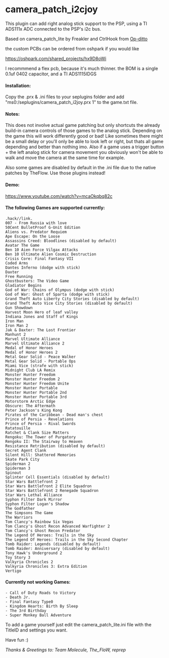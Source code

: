 # camera_patch_i2cjoy

This plugin can add right analog stick support to the PSP, using a TI ADS111x ADC connected to the PSP's i2c bus.

Based on camera_patch_lite by Freakler and CtrlHook from [Op-ditto](https://github.com/Operation-DITTO/ctrlHook)

the custom PCBs can be ordered from oshpark if you would like

https://oshpark.com/shared_projects/hx9D8oWi

I recommmend a flex pcb, because it's much thinner. the BOM is a single 0.1uf 0402 capacitor, and a TI ADS1115IDGS


#### Installation:
Copy the .prx & .ini files to your seplugins folder and add "ms0:/seplugins/camera_patch_i2joy.prx 1" to the game.txt file.


#### Notes:
This does not involve actual game patching but only shortcuts the already build-in camera controls of those games to the analog stick. Depending on the game this will work differently good or bad! Like sometimes there might be a small delay or you'll only be able to look left or right, but thats all game depending and better than nothing imo. Also if a game uses a trigger button + the left analog stick for camera movement you obviously won't be able to walk and move the camera at the same time for example.

Also some games are disabled by default in the .ini file due to the native patches by TheFlow. Use those plugins instead!

#### Demo: 
https://www.youtube.com/watch?v=mcaOkqbq82c


#### The following Games are supported currently:
```
.hack//link.
007 - From Russia with love
50Cent BulletProof G-Unit Edition
Aliens vs. Predator Requiem
Ape Escape: On the Loose
Assassins Creed: Bloodlines (disabled by default)
Avatar The Game
Ben 10 Aien Force Vilgax Attacks
Ben 10 Ultimate Alien Cosmic Destruction
Crisis Core: Final Fantasy VII
Coded Arms
Dantes Inferno (dodge with stick)
Daxter
Free Running
Ghostbusters: The Video Game
Gladiator Begins
God of War: Chains of Olympus (dodge with stick)
God of War: Ghost of Sparta (dodge with stick)
Grand Theft Auto Liberty City Stories (disabled by default)
Grand Theft Auto Vice City Stories (disabled by default)
Gun Showdown
Harvest Moon Hero of leaf valley
Indiana Jones and Staff of Kings
Iron Man
Iron Man 2
Jak & Daxter: The Lost Frontier
Manhunt 2
Marvel Ultimate Alliance
Marvel Ultimate Alliance 2
Medal of Honor Heroes
Medal of Honor Heroes 2
Metal Gear Solid - Peace Walker
Metal Gear Solid - Portable Ops
Miami Vice (strafe with stick)
Midnight Club LA Remix
Monster Hunter Freedom
Monster Hunter Freedom 2
Monster Hunter Freedom Unite
Monster Hunter Portable
Monster Hunter Portable 2nd
Monster Hunter Portable 3rd
Motorstorm Arctic Edge
Obscure: The Aftermath
Peter Jackson's King Kong
Pirates of the Caribbean - Dead man's chest
Prince of Persia - Revelations
Prince of Persia - Rival Swords
Ratatouille
Ratchet & Clank Size Matters
Rengoku: The Tower of Purgatory
Rengoku II: The Stairway to Heaven
Resistance Retribution (disabled by default)
Secret Agent Clank
Silent Hill: Shattered Memories
Skate Park City
Spiderman 2
Spiderman 3
Spinout
Splinter Cell Essentials (disabled by default)
Star Wars Battlefront 2
Star Wars Battlefront 2 Elite Squadron
Star Wars Battlefront 2 Renegade Squadron
Star Wars Lethal Alliance
Syphon Filter Dark Mirror
Syphon Filter Logan's Shadow
The Godfather
The Simpsons The Game
The Warriors
Tom Clancy's Rainbow Six Vegas
Tom Clancy's Ghost Recon Advanced Warfighter 2
Tom Clancy's Ghost Recon Predator
The Legend Of Heroes: Trails in the Sky
The Legend Of Heroes: Trails in the Sky Second Chapter
Tomb Raider: Legends (disabled by default)
Tomb Raider: Anniversary (disabled by default)
Tony Hawk's Underground 2
Toy Story 3
Valkyria Chronicles 2
Valkyria Chronicles 3: Extra Edition
Vertigo
```

#### Currently not working Games:
```
- Call of Duty Roads to Victory
- Death Jr.
- Final Fantasy Type0
- Kingdom Hearts: Birth By Sleep
- The 3rd Birthday
- Super Monkey Ball Adventure
```

To add a game yourself just edit the camera_patch_lite.ini file with the TitleID and settings you want.

Have fun :)

*Thanks & Greetings to: Team Molecule, The_FloW, reprep*
